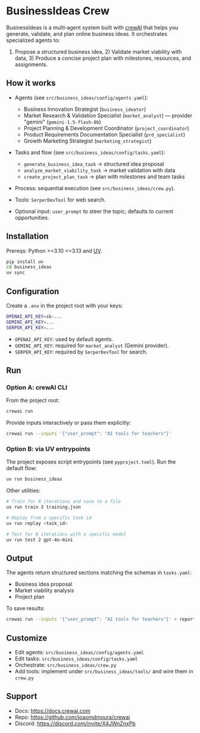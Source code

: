 # BusinessIdeas Crew

BusinessIdeas is a multi‑agent system built with [crewAI](https://crewai.com) that helps you generate, validate, and plan online business ideas. It orchestrates specialized agents to:

1) Propose a structured business idea, 2) Validate market viability with data, 3) Produce a concise project plan with milestones, resources, and assignments.

## How it works

- Agents (see `src/business_ideas/config/agents.yaml`):
  - Business Innovation Strategist (`business_ideator`)
  - Market Research & Validation Specialist (`market_analyst`) — provider "gemini" (`gemini-1.5-flash-8b`)
  - Project Planning & Development Coordinator (`project_coordinator`)
  - Product Requirements Documentation Specialist (`prd_specialist`)
  - Growth Marketing Strategist (`marketing_strategist`)

- Tasks and flow (see `src/business_ideas/config/tasks.yaml`):
  - `generate_business_idea_task` → structured idea proposal
  - `analyze_market_viability_task` → market validation with data
  - `create_project_plan_task` → plan with milestones and team tasks

- Process: sequential execution (see `src/business_ideas/crew.py`).
- Tools: `SerperDevTool` for web search.
- Optional input: `user_prompt` to steer the topic; defaults to current opportunities.

## Installation

Prereqs: Python >=3.10 <=3.13 and [UV](https://docs.astral.sh/uv/).

```bash
pip install uv
cd business_ideas
uv sync
```

## Configuration

Create a `.env` in the project root with your keys:

```bash
OPENAI_API_KEY=sk-...
GEMINI_API_KEY=...
SERPER_API_KEY=...
```

- `OPENAI_API_KEY`: used by default agents.
- `GEMINI_API_KEY`: required for `market_analyst` (Gemini provider).
- `SERPER_API_KEY`: required by `SerperDevTool` for search.

## Run

### Option A: crewAI CLI

From the project root:

```bash
crewai run
```

Provide inputs interactively or pass them explicitly:

```bash
crewai run --inputs '{"user_prompt": "AI tools for teachers"}'
```

### Option B: via UV entrypoints

The project exposes script entrypoints (see `pyproject.toml`). Run the default flow:

```bash
uv run business_ideas
```

Other utilities:

```bash
# Train for N iterations and save to a file
uv run train 3 training.json

# Replay from a specific task id
uv run replay <task_id>

# Test for N iterations with a specific model
uv run test 2 gpt-4o-mini
```

## Output

The agents return structured sections matching the schemas in `tasks.yaml`:

- Business idea proposal
- Market viability analysis
- Project plan

To save results:

```bash
crewai run --inputs '{"user_prompt": "AI tools for teachers"}' > report.md
```

## Customize

- Edit agents: `src/business_ideas/config/agents.yaml`
- Edit tasks: `src/business_ideas/config/tasks.yaml`
- Orchestrate: `src/business_ideas/crew.py`
- Add tools: implement under `src/business_ideas/tools/` and wire them in `crew.py`

## Support

- Docs: https://docs.crewai.com
- Repo: https://github.com/joaomdmoura/crewai
- Discord: https://discord.com/invite/X4JWnZnxPb
